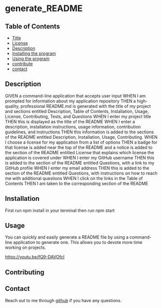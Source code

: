# generate_README

## Table of Contents
  * [Title](#title)
  * [License](#license)
  * [Description](#description)
  * [Installing the program](#installation)
  * [Using the program](#usage)
  * [contribute](#contributing)
  * [contact](#contact)
  
  ## Description
GIVEN a command-line application that accepts user input
WHEN I am prompted for information about my application repository
THEN a high-quality, professional README.md is generated with the title of my project and sections entitled Description, Table of Contents, Installation, Usage, License, Contributing, Tests, and Questions
WHEN I enter my project title
THEN this is displayed as the title of the README
WHEN I enter a description, installation instructions, usage information, contribution guidelines, and instructions
THEN this information is added to the sections of the README entitled Description, Installation, Usage, Contributing.
WHEN I choose a license for my application from a list of options
THEN a badge for that license is added near the top of the README and a notice is added to the section of the README entitled License that explains which license the application is covered under
WHEN I enter my GitHub username
THEN this is added to the section of the README entitled Questions, with a link to my GitHub profile
WHEN I enter my email address
THEN this is added to the section of the README entitled Questions, with instructions on how to reach me with additional questions
WHEN I click on the links in the Table of Contents
THEN I am taken to the corresponding section of the README


  ## Installation
First run npm install in your terminal
then run npm start  
  
  ## Usage
You can quickly and easily generate a README file by using a command-line application to generate one. 
This allows you to devote more time working on projects.  

https://youtu.be/fQ9-DAVOfcI
  
  ## Contributing
  
  
  ## Contact
  Reach out to me through [github](https://github.com/ShareeO/generate_README.git) if you have any questions.
